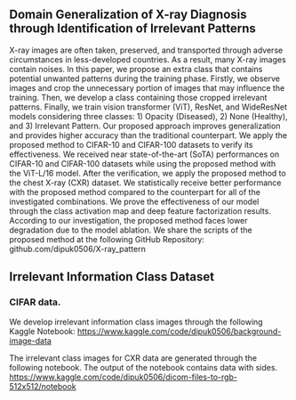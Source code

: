 ## Domain Generalization of X-ray Diagnosis through Identification of Irrelevant Patterns

X-ray images are often taken, preserved, and transported through adverse circumstances in less-developed countries. As a result, many X-ray images contain noises. In this paper, we propose an extra class that contains potential unwanted patterns during the training phase. Firstly, we observe images and crop the unnecessary portion of images that may influence the training. Then, we develop a class containing those cropped irrelevant patterns. Finally, we train vision transformer (ViT), ResNet, and WideResNet models considering three classes: 1) Opacity (Diseased), 2) None (Healthy), and 3) Irrelevant Pattern. Our proposed approach improves generalization and provides higher accuracy than the traditional counterpart. We apply the proposed method to CIFAR-10 and CIFAR-100 datasets to verify its effectiveness. We received near state-of-the-art (SoTA) performances on CIFAR-10 and CIFAR-100 datasets while using the proposed method with the ViT-L/16 model. After the verification, we apply the proposed method to the chest X-ray (CXR) dataset. We statistically receive better performance with the proposed method compared to the counterpart for all of the investigated combinations. We prove the effectiveness of our model through the class activation map and deep feature factorization results. According to our investigation, the proposed method faces lower degradation due to the model ablation. We share the scripts of the proposed method at the following GitHub Repository: github.com/dipuk0506/X-ray\_pattern


## Irrelevant Information Class Dataset
### CIFAR data.
We develop irrelevant information class images through the following Kaggle Notebook:
https://www.kaggle.com/code/dipuk0506/background-image-data

The irrelevant class images for CXR data are generated through the following notebook. The output of the notebook contains data with sides.
https://www.kaggle.com/code/dipuk0506/dicom-files-to-rgb-512x512/notebook
